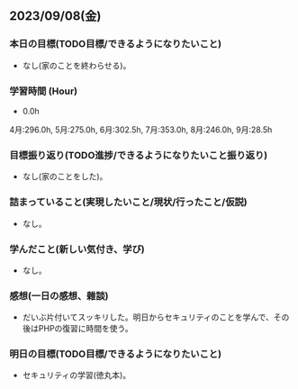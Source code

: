 ## 2023/09/08(金)

### 本日の目標(TODO目標/できるようになりたいこと)

- なし(家のことを終わらせる)。

### 学習時間 (Hour)

- 0.0h

4月:296.0h, 5月:275.0h, 6月:302.5h, 7月:353.0h, 8月:246.0h, 9月:28.5h

### 目標振り返り(TODO進捗/できるようになりたいこと振り返り)

- なし(家のことをした)。

### 詰まっていること(実現したいこと/現状/行ったこと/仮説)

- なし。

### 学んだこと(新しい気付き、学び)

- なし。

### 感想(一日の感想、雜談)

- だいぶ片付いてスッキリした。明日からセキュリティのことを学んで、その後はPHPの復習に時間を使う。

### 明日の目標(TODO目標/できるようになりたいこと)

- セキュリティの学習(徳丸本)。
